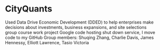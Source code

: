 # CityQuants
Used Data Drive Economic Development (DDED) to help enterprises make decisions about investments, business expansions, and site selections
group course work project
Google code hosting shut down service, I move code to my GitHub
Group members: Shuqing Zhang, Charlie Davis, James Hennessy, Elliott Lawrence, Tasio Victoria
